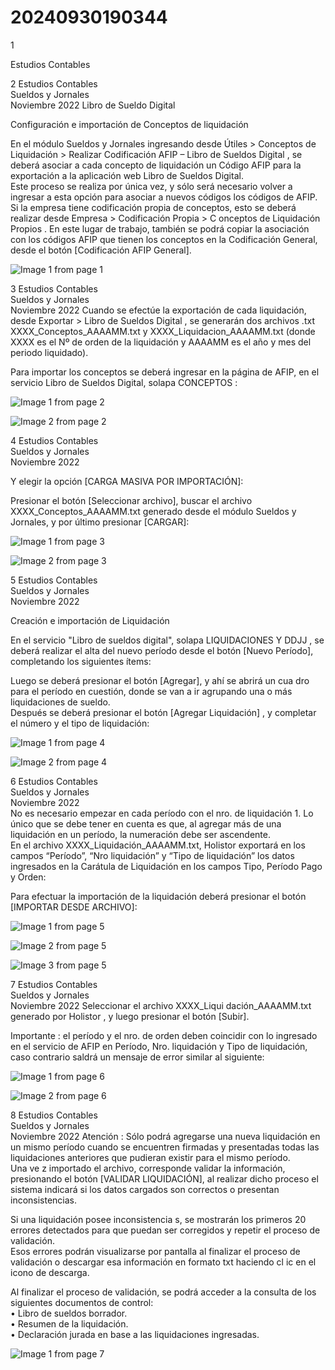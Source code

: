 # 20240930190344

 1 
 
  
Estudios Contables  


 
 
 
 2 Estudios Contables  
Sueldos y Jornales  
Noviembre 2022 Libro de Sueldo Digital  
 
Configuración e importación de Conceptos de liquidación  
 
En el módulo Sueldos y Jornales ingresando desde Útiles > Conceptos de 
Liquidación > Realizar Codificación AFIP – Libro de Sueldos Digital , se deberá 
asociar a cada concepto de liquidación un Código AFIP para la exportación a la 
aplicación web Libro de Sueldos Digital.  
Este proceso se realiza por única vez, y sólo será necesario volver a ingresar a esta 
opción para asociar a nuevos códigos los códigos de AFIP.  
Si la empresa tiene  codificación propia de conceptos, esto se deberá realizar 
desde  Empresa > Codificación Propia > C onceptos de Liquidación Propios . En 
este lugar de trabajo, también se podrá copiar la asociación con los códigos AFIP 
que tienen los conceptos en la Codificación General, desde el botón [Codificación 
AFIP General].  
  
 
 
 


![Image 1 from page 1](images/image_1_1.png)

 
 
 
 3 Estudios Contables  
Sueldos y Jornales  
Noviembre 2022 Cuando se efectúe la exportación de  cada liquidación, desde Exportar  > Libro de 
Sueldos Digital , se generarán dos archivos .txt XXXX_Conceptos_AAAAMM.txt y 
XXXX_Liquidacion_AAAAMM.txt (donde XXXX es el Nº de orden de la liquidación 
y AAAAMM es el año y mes del periodo liquidado).  
 
 
 
 
 
Para importar los conceptos se deberá ingresar en la página de AFIP, en el servicio 
Libro de Sueldos Digital, solapa CONCEPTOS : 


![Image 1 from page 2](images/image_2_1.png)

![Image 2 from page 2](images/image_2_2.png)

 
 
 
 4 Estudios Contables  
Sueldos y Jornales  
Noviembre 2022  
 
 Y elegir la opción [CARGA MASIVA POR IMPORTACIÓN]:  
 
  
Presionar el botón [Seleccionar archivo],  buscar el archivo 
XXXX_Conceptos_AAAAMM.txt generado desde el módulo Sueldos y Jornales, y 
por último presionar [CARGAR]:   


![Image 1 from page 3](images/image_3_1.png)

![Image 2 from page 3](images/image_3_2.png)

 
 
 
 5 Estudios Contables  
Sueldos y Jornales  
Noviembre 2022  
 
 
 
Creación e importación de Liquidación  
 
En el servicio "Libro de sueldos digital", solapa LIQUIDACIONES Y DDJJ , se 
deberá realizar el alta del nuevo período desde el botón [Nuevo Período],  
completando los siguientes ítems:   
 
 
 Luego se deberá presionar el botón [Agregar],  y ahí se abrirá un cua dro para el 
período en cuestión, donde se van a ir agrupando una o más liquidaciones de 
sueldo.  
Después se deberá presionar el botón [Agregar Liquidación] , y completar el 
número y el tipo de liquidación:  


![Image 1 from page 4](images/image_4_1.png)

![Image 2 from page 4](images/image_4_2.png)

 
 
 
 6 Estudios Contables  
Sueldos y Jornales  
Noviembre 2022  
No es necesario empezar en cada período con el nro. de liquidación 1. Lo único 
que se debe tener en cuenta es que, al agregar más de una liquidación en un 
período, la numeración debe ser ascendente.  
En el archivo XXXX_Liquidación_AAAAMM.txt, Holistor  exportará en los campos 
“Período”, “Nro liquidación”  y “Tipo de liquidación” los datos ingresados en la 
Carátula de Liquidación en los campos Tipo, Período Pago y Orden:  
 
 
Para efectuar la importación de la liquidación deberá presionar el botón 
[IMPORTAR DESDE ARCHIVO]:  
 
 


![Image 1 from page 5](images/image_5_1.png)

![Image 2 from page 5](images/image_5_2.png)

![Image 3 from page 5](images/image_5_3.png)

 
 
 
 7 Estudios Contables  
Sueldos y Jornales  
Noviembre 2022 Seleccionar el archivo XXXX_Liqui dación_AAAAMM.txt generado por Holistor , y 
luego presionar el botón [Subir].   
 
 
Importante : el período y el nro. de orden deben coincidir con lo ingresado en el 
servicio de AFIP en Período, Nro. liquidación y Tipo de liquidación, caso contrario 
saldrá un mensaje de error similar al siguiente:    
 


![Image 1 from page 6](images/image_6_1.png)

![Image 2 from page 6](images/image_6_2.png)

 
 
 
 8 Estudios Contables  
Sueldos y Jornales  
Noviembre 2022 Atención : Sólo podrá agregarse una nueva liquidación en un mismo período 
cuando se encuentren firmadas y presentadas todas las liquidaciones anteriores 
que pudieran existir para el mismo período.   
Una ve z importado el archivo, corresponde validar la información, presionando el 
botón [VALIDAR LIQUIDACIÓN],  al realizar dicho proceso el sistema indicará si 
los datos cargados son correctos o presentan inconsistencias.  
  
Si una liquidación posee inconsistencia s, se mostrarán los primeros 20 errores 
detectados para que puedan ser corregidos y repetir el proceso de validación.  
Esos errores podrán visualizarse por pantalla al finalizar el proceso de validación 
o descargar esa información en formato txt haciendo cl ic en el icono de descarga.  
 
 
Al finalizar el proceso de validación, se podrá acceder a la consulta de los 
siguientes documentos de control:  
• Libro de sueldos borrador.  
• Resumen de la liquidación.  
• Declaración jurada en base a las liquidaciones ingresadas.   
 
 
 
 
 
 
 
 
 
 
 
 


![Image 1 from page 7](images/image_7_1.png)

